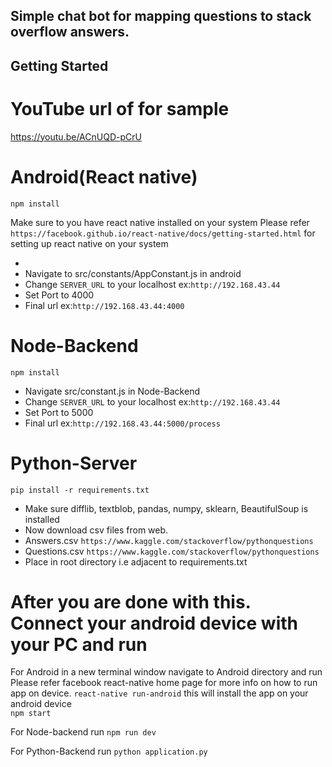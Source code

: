 ## Simple chat bot for mapping questions to stack overflow answers.

## Getting Started


# YouTube url of for sample
https://youtu.be/ACnUQD-pCrU


# Android(React native)
`npm install`

Make sure to you have react native installed on your system
Please refer `https://facebook.github.io/react-native/docs/getting-started.html` for setting up react native on your system

- 
- Navigate to src/constants/AppConstant.js in android 
- Change `SERVER_URL` to your localhost ex:`http://192.168.43.44` 
- Set Port to 4000
- Final url ex:`http://192.168.43.44:4000`



# Node-Backend
`npm install`

- Navigate src/constant.js in Node-Backend
- Change `SERVER_URL` to your localhost ex:`http://192.168.43.44` 
- Set Port to 5000
- Final url ex:`http://192.168.43.44:5000/process`



# Python-Server
`pip install -r requirements.txt`


- Make sure difflib, textblob, pandas, numpy, sklearn, BeautifulSoup is installed
- Now download csv files from web. 
- Answers.csv `https://www.kaggle.com/stackoverflow/pythonquestions`
- Questions.csv `https://www.kaggle.com/stackoverflow/pythonquestions`
- Place in root directory i.e adjacent to requirements.txt

# After you are done with this. Connect your android device with your PC and run

For Android in a new terminal window navigate to Android directory and run
Please refer facebook react-native home page for more info on how to run app on device.
`react-native run-android` this will install the app on your android device  
`npm start`

For Node-backend run
`npm run dev`

For Python-Backend run
`python application.py`

